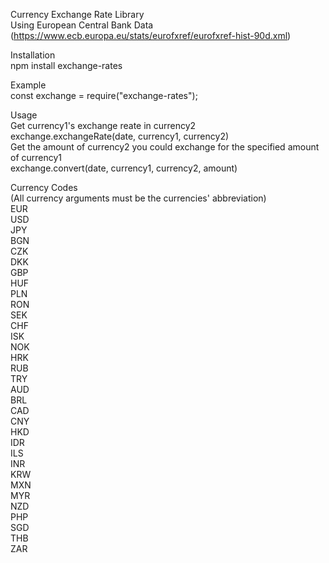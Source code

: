 Currency Exchange Rate Library    
Using European Central Bank Data (https://www.ecb.europa.eu/stats/eurofxref/eurofxref-hist-90d.xml)

Installation    
npm install exchange-rates    

Example   
const exchange = require("exchange-rates");   

Usage   
Get currency1's exchange reate in currency2   
    exchange.exchangeRate(date, currency1, currency2)   
Get the amount of currency2 you could exchange for the specified amount of currency1         
    exchange.convert(date, currency1, currency2, amount)      

Currency Codes    
(All currency arguments must be the currencies' abbreviation)     
EUR     
USD       
JPY       
BGN       
CZK       
DKK       
GBP       
HUF       
PLN       
RON       
SEK       
CHF       
ISK       
NOK       
HRK       
RUB       
TRY       
AUD       
BRL       
CAD       
CNY       
HKD       
IDR       
ILS       
INR       
KRW       
MXN       
MYR       
NZD       
PHP       
SGD     
THB     
ZAR     
